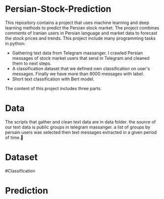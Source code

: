 # Persian-Stock-Prediction
This repository contains a project that uses machine learning and deep learning methods to predict the Persian stock market. The project combines comments of Iranian users in Persian language and market data to forecast the stock prices and trends. 
This project include many programming tasks in python:
* Gathering text data from Telegram massanger. I crawled Persian messages of stock market users that send in Telegram and cleaned them to next steps.
* A classification dataset that we defined own classification on user's messages. Finally we have more than 8000 messages with label.
* Short text classification with Bert model.

The content of this project includes three parts.
# Data
The scripts that gather and clean text data are in data folder. 
the source of our text data is public groups in telegram massanger. a list of groups by persain users was selected then text messages extracted in a given period of time. 
َ
# Dataset
#Classification
# Prediction 
